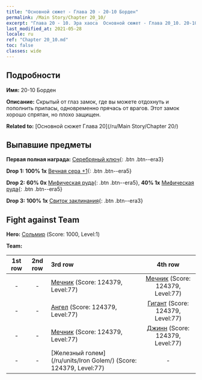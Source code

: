 ```yaml
---
title: "Основной сюжет - Глава 20 - 20-10 Борден"
permalink: /Main Story/Chapter 20_10/
excerpt: "Глава 20 - 10. Эра хаоса  Основной сюжет - Глава 20_10. 20-10 Борден"
last_modified_at: 2021-05-28
locale: ru
ref: "Chapter 20_10.md"
toc: false
classes: wide
---
```


## Подробности

 **Имя:** 20-10 Борден

 **Описание:** Скрытый от глаз замок, где вы можете отдохнуть и пополнить припасы, одновременно прячась от врагов. Этот замок хорошо спрятан, но плохо защищен.

 **Related to:** [Основной сюжет Глава 20](/ru/Main Story/Chapter 20/)

## Выпавшие предметы

 **Первая полная награда:** [Серебряный ключ](/ItemsRU/con_693/){: .btn .btn--era3}

 **Drop 1:** **100% 1x** [Вечная сера +1](/ItemsRU/mat_71/){: .btn .btn--era5}

 **Drop 2:** **60% 0x** [Мифическая руда](/ItemsRU/mat_61/){: .btn .btn--era5}, **40% 1x** [Мифическая руда](/ItemsRU/mat_61/){: .btn .btn--era5}

 **Drop 3:** **100% 1x** [Свиток заклинания](/ItemsRU/con_694/){: .btn .btn--era3}


## Fight against Team
 **Hero:** [Сольмир](/ru/heroes/Solmyr/) (Score: 1000, Level:1)

 **Team:**


  | 1st row | 2nd row | 3rd row | 4th row |
  |:----:|:----:|:----|:----:|
  | - | - | [Мечник](/ru/units/Swordsman/) (Score: 124379, Level:77)  | [Мечник](/ru/units/Swordsman/) (Score: 124379, Level:77)  |
  | - | - | [Ангел](/ru/units/Angel/) (Score: 124379, Level:77)  | [Гигант](/ru/units/Giant/) (Score: 124379, Level:77)  |
  | - | - | [Мечник](/ru/units/Swordsman/) (Score: 124379, Level:77)  | [Джинн](/ru/units/Genie/) (Score: 124379, Level:77)  |
  | - | - | [Железный голем](/ru/units/Iron Golem/) (Score: 124379, Level:77)  | - |


